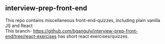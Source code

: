 ## interview-prep-front-end

This repo contains miscellaneous front-end-quizzes, including plain vanilla JS and React  
This branch- https://github.com/bganguly/interview-prep-front-end/tree/react-exercises has short react exercises/quizzes.

